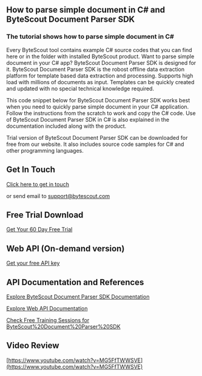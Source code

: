 ## How to parse simple document in C# and ByteScout Document Parser SDK

### The tutorial shows how to parse simple document in C#

Every ByteScout tool contains example C# source codes that you can find here or in the folder with installed ByteScout product. Want to parse simple document in your C# app? ByteScout Document Parser SDK is designed for it. ByteScout Document Parser SDK is the robost offline data extraction platform for template based data extraction and processing. Supports high load with millions of documents as input. Templates can be quickly created and updated with no special technical knowledge required.

This code snippet below for ByteScout Document Parser SDK works best when you need to quickly parse simple document in your C# application. Follow the instructions from the scratch to work and copy the C# code. Use of ByteScout Document Parser SDK in C# is also explained in the documentation included along with the product.

Trial version of ByteScout Document Parser SDK can be downloaded for free from our website. It also includes source code samples for C# and other programming languages.

## Get In Touch

[Click here to get in touch](https://bytescout.zendesk.com/hc/en-us/requests/new?subject=ByteScout%20Document%20Parser%20SDK%20Question)

or send email to [support@bytescout.com](mailto:support@bytescout.com?subject=ByteScout%20Document%20Parser%20SDK%20Question) 

## Free Trial Download

[Get Your 60 Day Free Trial](https://bytescout.com/download/web-installer?utm_source=github-readme)

## Web API (On-demand version)

[Get your free API key](https://pdf.co/documentation/api?utm_source=github-readme)

## API Documentation and References

[Explore ByteScout Document Parser SDK Documentation](https://bytescout.com/documentation/index.html?utm_source=github-readme)

[Explore Web API Documentation](https://pdf.co/documentation/api?utm_source=github-readme)

[Check Free Training Sessions for ByteScout%20Document%20Parser%20SDK](https://academy.bytescout.com/)

## Video Review

[https://www.youtube.com/watch?v=MG5FfTWWSVE](https://www.youtube.com/watch?v=MG5FfTWWSVE)